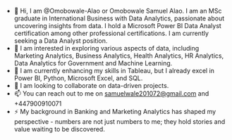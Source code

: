- 👋 Hi, I am @Omobowale-Alao or Omobowale Samuel Alao. I am an MSc graduate in International Business with Data Analytics, passionate about uncovering insights from data. I hold a Microsoft Power BI Data Analyst certification among other professional certifications. I am currently seeking a Data Analyst position.
- 👀 I am interested in exploring various aspects of data, including Marketing Analytics, Business Analytics, Health Analytics, HR Analytics, Data Analytics for Government and Machine Learning.
- 🌱 I am currently enhancing my skills in Tableau, but I already excel in Power BI, Python, Microsoft Excel, and SQL.
- 💞️ I am looking to collaborate on data-driven projects. 
- 📫 You can reach out to me on samuelwale201072@gmail.com and +447900910071
- ⚡ My background in Banking and Marketing Analytics has shaped my perspective - numbers are not just numbers to me; they hold stories and value waiting to be discovered. 

<!---
Omobowale-Alao/Omobowale-Alao is a ✨ special ✨ repository because its `README.md` (this file) appears on your GitHub profile.
You can click the Preview link to take a look at your changes.
--->
